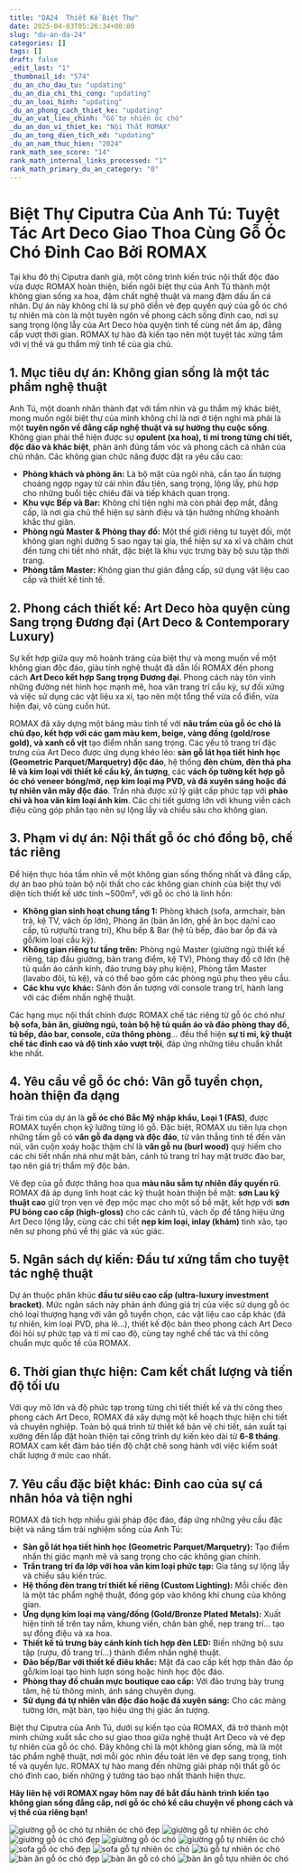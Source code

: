 ```yaml
---
title: "DA24  Thiết Kế Biệt Thự"
date: 2025-04-03T05:26:34+00:00
slug: "du-an-da-24"
categories: []
tags: []
draft: false
_edit_last: "1"
_thumbnail_id: "574"
_du_an_chu_dau_tu: "updating"
_du_an_dia_chi_thi_cong: "updating"
_du_an_loai_hinh: "updating"
_du_an_phong_cach_thiet_ke: "updating"
_du_an_vat_lieu_chinh: "Gỗ tự nhiên óc chó"
_du_an_don_vi_thiet_ke: "Nội Thất ROMAX"
_du_an_tong_dien_tich_xd: "updating"
_du_an_nam_thuc_hien: "2024"
rank_math_seo_score: "14"
rank_math_internal_links_processed: "1"
rank_math_primary_du_an_category: "0"
---
```

# Biệt Thự Ciputra Của Anh Tú: Tuyệt Tác Art Deco Giao Thoa Cùng Gỗ Óc Chó Đỉnh Cao Bởi ROMAX

Tại khu đô thị Ciputra danh giá, một công trình kiến trúc nội thất độc đáo vừa được ROMAX hoàn thiện, biến ngôi biệt thự của Anh Tú thành một không gian sống xa hoa, đậm chất nghệ thuật và mang đậm dấu ấn cá nhân. Dự án này không chỉ là sự phô diễn vẻ đẹp quyền quý của gỗ óc chó tự nhiên mà còn là một tuyên ngôn về phong cách sống đỉnh cao, nơi sự sang trọng lộng lẫy của Art Deco hòa quyện tinh tế cùng nét ấm áp, đẳng cấp vượt thời gian. ROMAX tự hào đã kiến tạo nên một tuyệt tác xứng tầm với vị thế và gu thẩm mỹ tinh tế của gia chủ.



## 1. Mục tiêu dự án: Không gian sống là một tác phẩm nghệ thuật

Anh Tú, một doanh nhân thành đạt với tầm nhìn và gu thẩm mỹ khác biệt, mong muốn ngôi biệt thự của mình không chỉ là nơi ở tiện nghi mà phải là một **tuyên ngôn về đẳng cấp nghệ thuật và sự hưởng thụ cuộc sống**. Không gian phải thể hiện được sự **opulent (xa hoa), tỉ mỉ trong từng chi tiết, độc đáo và khác biệt**, phản ánh đúng tầm vóc và phong cách cá nhân của chủ nhân. Các không gian chức năng được đặt ra yêu cầu cao:

* **Phòng khách và phòng ăn:** Là bộ mặt của ngôi nhà, cần tạo ấn tượng choáng ngợp ngay từ cái nhìn đầu tiên, sang trọng, lộng lẫy, phù hợp cho những buổi tiệc chiêu đãi và tiếp khách quan trọng.
* **Khu vực Bếp và Bar:** Không chỉ tiện nghi mà còn phải đẹp mắt, đẳng cấp, là nơi gia chủ thể hiện sự sành điệu và tận hưởng những khoảnh khắc thư giãn.
* **Phòng ngủ Master & Phòng thay đồ:** Một thế giới riêng tư tuyệt đối, một không gian nghỉ dưỡng 5 sao ngay tại gia, thể hiện sự xa xỉ và chăm chút đến từng chi tiết nhỏ nhất, đặc biệt là khu vực trưng bày bộ sưu tập thời trang.
* **Phòng tắm Master:** Không gian thư giãn đẳng cấp, sử dụng vật liệu cao cấp và thiết kế tinh tế.

## 2. Phong cách thiết kế: Art Deco hòa quyện cùng Sang trọng Đương đại (Art Deco & Contemporary Luxury)

Sự kết hợp giữa quy mô hoành tráng của biệt thự và mong muốn về một không gian độc đáo, giàu tính nghệ thuật đã dẫn lối ROMAX đến phong cách **Art Deco kết hợp Sang trọng Đương đại**. Phong cách này tôn vinh những đường nét hình học mạnh mẽ, hoa văn trang trí cầu kỳ, sự đối xứng và việc sử dụng các vật liệu xa xỉ, tạo nên một tổng thể vừa cổ điển, vừa hiện đại, vô cùng cuốn hút.

ROMAX đã xây dựng một bảng màu tinh tế với **nâu trầm của gỗ óc chó là chủ đạo, kết hợp với các gam màu kem, beige, vàng đồng (gold/rose gold), và xanh cổ vịt** tạo điểm nhấn sang trọng. Các yếu tố trang trí đặc trưng của Art Deco được ứng dụng khéo léo: **sàn gỗ lát họa tiết hình học (Geometric Parquet/Marquetry) độc đáo**, hệ thống **đèn chùm, đèn thả pha lê và kim loại với thiết kế cầu kỳ, ấn tượng**, các **vách ốp tường kết hợp gỗ óc chó veneer bóng/mờ, nẹp kim loại mạ PVD, và đá xuyên sáng hoặc đá tự nhiên vân mây độc đáo**. Trần nhà được xử lý giật cấp phức tạp với **phào chỉ và hoa văn kim loại ánh kim**. Các chi tiết gương lớn với khung viền cách điệu cũng góp phần tạo nên sự lộng lẫy và chiều sâu cho không gian.



## 3. Phạm vi dự án: Nội thất gỗ óc chó đồng bộ, chế tác riêng

Để hiện thực hóa tầm nhìn về một không gian sống thống nhất và đẳng cấp, dự án bao phủ toàn bộ nội thất cho các không gian chính của biệt thự với diện tích thiết kế ước tính ~500m², với gỗ óc chó là linh hồn:

* **Không gian sinh hoạt chung tầng 1:** Phòng khách (sofa, armchair, bàn trà, kệ TV, vách ốp lớn), Phòng ăn (bàn ăn lớn, ghế ăn bọc da/nỉ cao cấp, tủ rượu/tủ trang trí), Khu bếp & Bar (hệ tủ bếp, đảo bar ốp đá và gỗ/kim loại cầu kỳ).
* **Không gian riêng tư tầng trên:** Phòng ngủ Master (giường ngủ thiết kế riêng, táp đầu giường, bàn trang điểm, kệ TV), Phòng thay đồ cỡ lớn (hệ tủ quần áo cánh kính, đảo trưng bày phụ kiện), Phòng tắm Master (lavabo đôi, tủ kệ), và có thể bao gồm các phòng ngủ phụ theo yêu cầu.
* **Các khu vực khác:** Sảnh đón ấn tượng với console trang trí, hành lang với các điểm nhấn nghệ thuật.

Các hạng mục nội thất chính được ROMAX chế tác riêng từ gỗ óc chó như **bộ sofa, bàn ăn, giường ngủ, toàn bộ hệ tủ quần áo và đảo phòng thay đồ, tủ bếp, đảo bar, console, cửa thông phòng**... đều thể hiện **sự tỉ mỉ, kỹ thuật chế tác đỉnh cao và độ tinh xảo vượt trội**, đáp ứng những tiêu chuẩn khắt khe nhất.

## 4. Yêu cầu về gỗ óc chó: Vân gỗ tuyển chọn, hoàn thiện đa dạng

Trái tim của dự án là **gỗ óc chó Bắc Mỹ nhập khẩu, Loại 1 (FAS)**, được ROMAX tuyển chọn kỹ lưỡng từng lô gỗ. Đặc biệt, ROMAX ưu tiên lựa chọn những tấm gỗ có **vân gỗ đa dạng và độc đáo**, từ vân thẳng tinh tế đến vân núi, vân cuộn xoáy hoặc thậm chí là **vân gỗ nu (burl wood)** quý hiếm cho các chi tiết nhấn nhá như mặt bàn, cánh tủ trang trí hay mặt trước đảo bar, tạo nên giá trị thẩm mỹ độc bản.

Vẻ đẹp của gỗ được thăng hoa qua **màu nâu sẫm tự nhiên đầy quyến rũ**. ROMAX đã áp dụng linh hoạt các kỹ thuật hoàn thiện bề mặt: **sơn Lau kỹ thuật cao** giữ trọn vẹn vẻ đẹp mộc mạc cho một số bề mặt, kết hợp với **sơn PU bóng cao cấp (high-gloss)** cho các cánh tủ, vách ốp để tăng hiệu ứng Art Deco lộng lẫy, cùng các chi tiết **nẹp kim loại, inlay (khảm)** tinh xảo, tạo nên sự phong phú về thị giác và xúc giác.



## 5. Ngân sách dự kiến: Đầu tư xứng tầm cho tuyệt tác nghệ thuật

Dự án thuộc phân khúc **đầu tư siêu cao cấp (ultra-luxury investment bracket)**. Mức ngân sách này phản ánh đúng giá trị của việc sử dụng gỗ óc chó loại thượng hạng với vân gỗ tuyển chọn, các vật liệu cao cấp khác (đá tự nhiên, kim loại PVD, pha lê...), thiết kế độc bản theo phong cách Art Deco đòi hỏi sự phức tạp và tỉ mỉ cao độ, cùng tay nghề chế tác và thi công chuẩn mực quốc tế của ROMAX.

## 6. Thời gian thực hiện: Cam kết chất lượng và tiến độ tối ưu

Với quy mô lớn và độ phức tạp trong từng chi tiết thiết kế và thi công theo phong cách Art Deco, ROMAX đã xây dựng một kế hoạch thực hiện chi tiết và chuyên nghiệp. Toàn bộ quá trình từ thiết kế bản vẽ chi tiết, sản xuất tại xưởng đến lắp đặt hoàn thiện tại công trình dự kiến kéo dài từ **6-8 tháng**. ROMAX cam kết đảm bảo tiến độ chặt chẽ song hành với việc kiểm soát chất lượng ở mức cao nhất.

## 7. Yêu cầu đặc biệt khác: Đỉnh cao của sự cá nhân hóa và tiện nghi

ROMAX đã tích hợp nhiều giải pháp độc đáo, đáp ứng những yêu cầu đặc biệt và nâng tầm trải nghiệm sống của Anh Tú:

* **Sàn gỗ lát họa tiết hình học (Geometric Parquet/Marquetry):** Tạo điểm nhấn thị giác mạnh mẽ và sang trọng cho các không gian chính.
* **Trần trang trí đa lớp với hoa văn kim loại phức tạp:** Gia tăng sự lộng lẫy và chiều sâu kiến trúc.
* **Hệ thống đèn trang trí thiết kế riêng (Custom Lighting):** Mỗi chiếc đèn là một tác phẩm nghệ thuật, đóng góp vào không khí chung của không gian.
* **Ứng dụng kim loại mạ vàng/đồng (Gold/Bronze Plated Metals):** Xuất hiện tinh tế trên tay nắm, khung viền, chân bàn ghế, nẹp trang trí... tạo sự đồng điệu và xa hoa.
* **Thiết kế tủ trưng bày cánh kính tích hợp đèn LED:** Biến những bộ sưu tập (rượu, đồ trang trí...) thành điểm nhấn nghệ thuật.
* **Đảo bếp/Bar với thiết kế điêu khắc:** Mặt đá cao cấp kết hợp thân đảo ốp gỗ/kim loại tạo hình lượn sóng hoặc hình học độc đáo.
* **Phòng thay đồ chuẩn mực boutique cao cấp:** Với đảo trưng bày trung tâm, hệ tủ thông minh, ánh sáng chuyên dụng.
* **Sử dụng đá tự nhiên vân độc đáo hoặc đá xuyên sáng:** Cho các mảng tường lớn, mặt bàn, tạo hiệu ứng thị giác ấn tượng.

Biệt thự Ciputra của Anh Tú, dưới sự kiến tạo của ROMAX, đã trở thành một minh chứng xuất sắc cho sự giao thoa giữa nghệ thuật Art Deco và vẻ đẹp tự nhiên của gỗ óc chó. Đây không chỉ là một không gian sống, mà là một tác phẩm nghệ thuật, nơi mỗi góc nhìn đều toát lên vẻ đẹp sang trọng, tinh tế và quyền lực. ROMAX tự hào mang đến những giải pháp nội thất gỗ óc chó đỉnh cao, biến những ý tưởng táo bạo nhất thành hiện thực.

**Hãy liên hệ với ROMAX ngay hôm nay để bắt đầu hành trình kiến tạo không gian sống đẳng cấp, nơi gỗ óc chó kể câu chuyện về phong cách và vị thế của riêng bạn!**

![giường gỗ óc chó tự nhiên óc chó đẹp](https://romax.vn/wp-content/uploads/2025/03/giuong-go-oc-cho-gg24-19-1280x720.webp)
![giường gỗ tự nhiên óc chó](https://romax.vn/wp-content/uploads/2025/03/giuong-go-oc-cho-gg24-18-1280x720.webp)
![giường gỗ óc chó đẹp](https://romax.vn/wp-content/uploads/2025/03/giuong-go-oc-cho-gg24-17-1280x925.webp)
![giường gỗ óc chó](https://romax.vn/wp-content/uploads/2025/03/giuong-go-oc-cho-gg24-16-1280x720.webp)
![giường gỗ tự nhiên óc chó](https://romax.vn/wp-content/uploads/2025/03/giuong-go-oc-cho-gg24-15-1280x720.webp)
![sofa gỗ óc chó đẹp](https://romax.vn/wp-content/uploads/2025/03/sofa-go-oc-cho-sf24-2-1280x975.webp)
![sofa gỗ tự nhiên óc chó](https://romax.vn/wp-content/uploads/2025/03/sofa-go-oc-cho-sf24-1-1280x720.webp)
![tủ gỗ tự nhiên óc chó](https://romax.vn/wp-content/uploads/2025/03/tu-bep-go-oc-cho-tb24-1-1280x1280.webp)
![bàn ăn gỗ óc chó đẹp](https://romax.vn/wp-content/uploads/2025/03/ban-an-go-oc-cho-ba24-3-1280x975.webp)
![bàn ăn gỗ có chó](https://romax.vn/wp-content/uploads/2025/03/ban-an-go-oc-cho-ba24-2-1280x975.webp)
![bàn ăn gỗ tựu nhiên óc chó](https://romax.vn/wp-content/uploads/2025/03/ban-an-go-oc-cho-ba24-1-1280x975.webp)